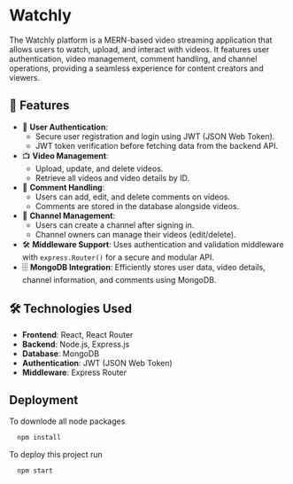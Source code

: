 # Watchly

The Watchly platform is a MERN-based video streaming application that allows users to watch, upload, and interact with videos. It features user authentication, video management, comment handling, and channel operations, providing a seamless experience for content creators and viewers.

## 🚀 Features

- 🔐 **User Authentication**:
  - Secure user registration and login using JWT (JSON Web Token).
  - JWT token verification before fetching data from the backend API.
- 📺 **Video Management**:
  - Upload, update, and delete videos.
  - Retrieve all videos and video details by ID.
- 💬 **Comment Handling**:
  - Users can add, edit, and delete comments on videos.
  - Comments are stored in the database alongside videos.
- 📡 **Channel Management**:
  - Users can create a channel after signing in.
  - Channel owners can manage their videos (edit/delete).
- 🛠️ **Middleware Support**: Uses authentication and validation middleware with `express.Router()` for a secure and modular API.
- 🗄️ **MongoDB Integration**: Efficiently stores user data, video details, channel information, and comments using MongoDB.

## 🛠️ Technologies Used

- **Frontend**: React, React Router
- **Backend**: Node.js, Express.js
- **Database**: MongoDB
- **Authentication**: JWT (JSON Web Token)
- **Middleware**: Express Router
## Deployment
To downlode all node packages

```bash
  npm install
```

To deploy this project run

```bash
  npm start
```

